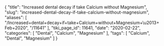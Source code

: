{
    "title": "Increased dental decay if take Calcium without  Magnesium",
    "slug": "increased-dental-decay-if-take-calcium-without-magnesium",
    "aliases": [
        "/Increased+dental+decay+if+take+Calcium+without+Magnesium+\u2013+Feb+2020",
        "/11641"
    ],
    "tiki_page_id": 11641,
    "date": "2020-02-22",
    "categories": [
        "Dental",
        "Calcium",
        "Magnesium"
    ],
    "tags": [
        "Calcium",
        "Dental",
        "Magnesium"
    ]
}